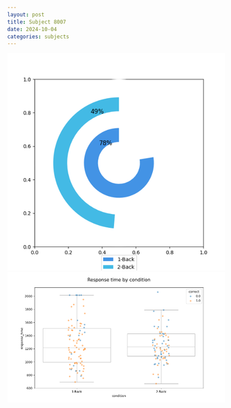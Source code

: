 ```yaml
---
layout: post
title: Subject 8007
date: 2024-10-04
categories: subjects
---
```


![](data/8007/run-3/8007_accuracy_by_condition.png)
![](data/8007/run-3/8007_response_time_by_condition.png)
